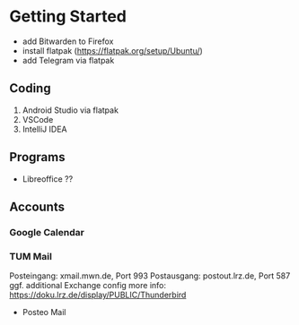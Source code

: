 # Getting Started
- add Bitwarden to Firefox
- install flatpak (https://flatpak.org/setup/Ubuntu/)
- add Telegram via flatpak

## Coding
1. Android Studio via flatpak
2. VSCode
3. IntelliJ IDEA
## Programs
- Libreoffice
??

## Accounts
### Google Calendar
### TUM Mail
Posteingang: xmail.mwn.de, Port 993
Postausgang: postout.lrz.de, Port 587
ggf. additional Exchange config
more info: https://doku.lrz.de/display/PUBLIC/Thunderbird

- Posteo Mail

